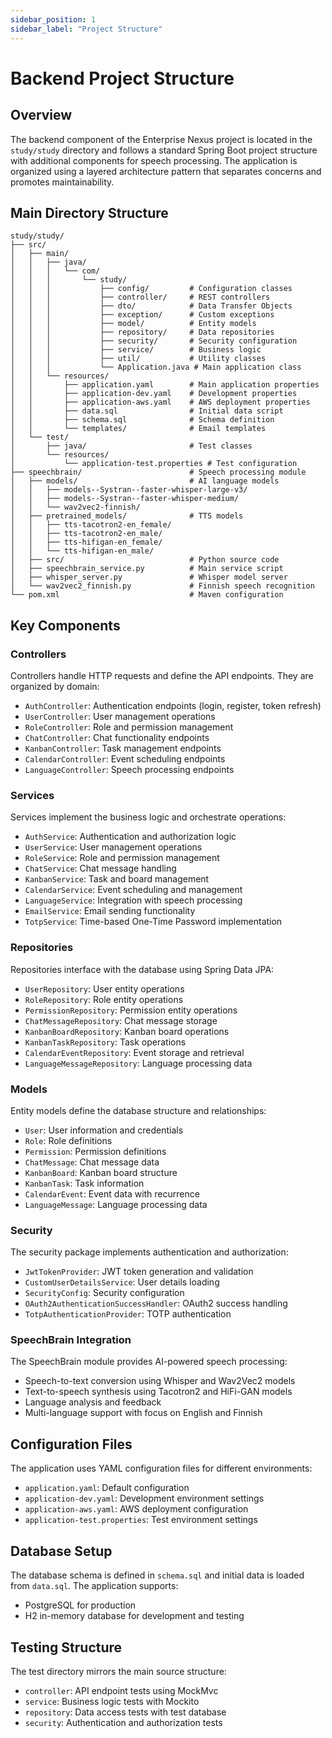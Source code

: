 ```yaml
---
sidebar_position: 1
sidebar_label: "Project Structure"
---
```


# Backend Project Structure

## Overview

The backend component of the Enterprise Nexus project is located in the `study/study` directory and follows a standard Spring Boot project structure with additional components for speech processing. The application is organized using a layered architecture pattern that separates concerns and promotes maintainability.

## Main Directory Structure

```
study/study/
├── src/
│   ├── main/
│   │   ├── java/
│   │   │   └── com/
│   │   │       └── study/
│   │   │           ├── config/         # Configuration classes
│   │   │           ├── controller/     # REST controllers
│   │   │           ├── dto/            # Data Transfer Objects
│   │   │           ├── exception/      # Custom exceptions
│   │   │           ├── model/          # Entity models
│   │   │           ├── repository/     # Data repositories
│   │   │           ├── security/       # Security configuration
│   │   │           ├── service/        # Business logic
│   │   │           ├── util/           # Utility classes
│   │   │           └── Application.java # Main application class
│   │   └── resources/
│   │       ├── application.yaml        # Main application properties
│   │       ├── application-dev.yaml    # Development properties
│   │       ├── application-aws.yaml    # AWS deployment properties
│   │       ├── data.sql                # Initial data script
│   │       ├── schema.sql              # Schema definition
│   │       └── templates/              # Email templates
│   └── test/
│       ├── java/                       # Test classes
│       └── resources/
│           └── application-test.properties # Test configuration
├── speechbrain/                        # Speech processing module
│   ├── models/                         # AI language models
│   │   ├── models--Systran--faster-whisper-large-v3/
│   │   ├── models--Systran--faster-whisper-medium/
│   │   └── wav2vec2-finnish/
│   ├── pretrained_models/              # TTS models
│   │   ├── tts-tacotron2-en_female/
│   │   ├── tts-tacotron2-en_male/
│   │   ├── tts-hifigan-en_female/
│   │   └── tts-hifigan-en_male/
│   ├── src/                            # Python source code
│   ├── speechbrain_service.py          # Main service script
│   ├── whisper_server.py               # Whisper model server
│   └── wav2vec2_finnish.py             # Finnish speech recognition
└── pom.xml                             # Maven configuration
```

## Key Components

### Controllers

Controllers handle HTTP requests and define the API endpoints. They are organized by domain:

- `AuthController`: Authentication endpoints (login, register, token refresh)
- `UserController`: User management operations
- `RoleController`: Role and permission management
- `ChatController`: Chat functionality endpoints
- `KanbanController`: Task management endpoints
- `CalendarController`: Event scheduling endpoints
- `LanguageController`: Speech processing endpoints

### Services

Services implement the business logic and orchestrate operations:

- `AuthService`: Authentication and authorization logic
- `UserService`: User management operations
- `RoleService`: Role and permission management
- `ChatService`: Chat message handling
- `KanbanService`: Task and board management
- `CalendarService`: Event scheduling and management
- `LanguageService`: Integration with speech processing
- `EmailService`: Email sending functionality
- `TotpService`: Time-based One-Time Password implementation

### Repositories

Repositories interface with the database using Spring Data JPA:

- `UserRepository`: User entity operations
- `RoleRepository`: Role entity operations
- `PermissionRepository`: Permission entity operations
- `ChatMessageRepository`: Chat message storage
- `KanbanBoardRepository`: Kanban board operations
- `KanbanTaskRepository`: Task operations
- `CalendarEventRepository`: Event storage and retrieval
- `LanguageMessageRepository`: Language processing data

### Models

Entity models define the database structure and relationships:

- `User`: User information and credentials
- `Role`: Role definitions
- `Permission`: Permission definitions
- `ChatMessage`: Chat message data
- `KanbanBoard`: Kanban board structure
- `KanbanTask`: Task information
- `CalendarEvent`: Event data with recurrence
- `LanguageMessage`: Language processing data

### Security

The security package implements authentication and authorization:

- `JwtTokenProvider`: JWT token generation and validation
- `CustomUserDetailsService`: User details loading
- `SecurityConfig`: Security configuration
- `OAuth2AuthenticationSuccessHandler`: OAuth2 success handling
- `TotpAuthenticationProvider`: TOTP authentication

### SpeechBrain Integration

The SpeechBrain module provides AI-powered speech processing:

- Speech-to-text conversion using Whisper and Wav2Vec2 models
- Text-to-speech synthesis using Tacotron2 and HiFi-GAN models
- Language analysis and feedback
- Multi-language support with focus on English and Finnish

## Configuration Files

The application uses YAML configuration files for different environments:

- `application.yaml`: Default configuration
- `application-dev.yaml`: Development environment settings
- `application-aws.yaml`: AWS deployment configuration
- `application-test.properties`: Test environment settings

## Database Setup

The database schema is defined in `schema.sql` and initial data is loaded from `data.sql`. The application supports:

- PostgreSQL for production
- H2 in-memory database for development and testing

## Testing Structure

The test directory mirrors the main source structure:

- `controller`: API endpoint tests using MockMvc
- `service`: Business logic tests with Mockito
- `repository`: Data access tests with test database
- `security`: Authentication and authorization tests

